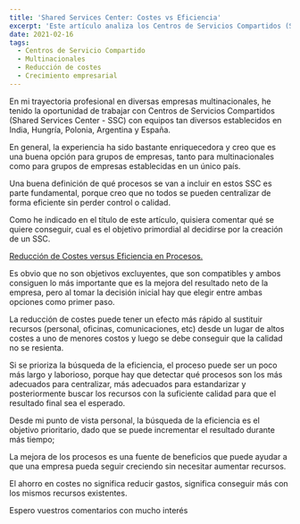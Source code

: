 ```yaml
---
title: 'Shared Services Center: Costes vs Eficiencia'
excerpt: 'Este artículo analiza los Centros de Servicios Compartidos (SSC) en multinacionales, destacando cómo definir procesos permite equilibrar reducción de costos y eficiencia. Se concluye que priorizar la eficiencia ofrece beneficios sostenibles, impulsando el crecimiento sin necesidad de más recursos.'
date: 2021-02-16
tags:
  - Centros de Servicio Compartido
  - Multinacionales
  - Reducción de costes
  - Crecimiento empresarial
---
```


En mi trayectoria profesional en diversas empresas multinacionales, he tenido la oportunidad de trabajar con Centros de Servicios Compartidos (Shared Services Center - SSC) con equipos tan diversos establecidos en India, Hungría, Polonia, Argentina y España.

En general, la experiencia ha sido bastante enriquecedora y creo que es una buena opción para grupos de empresas, tanto para multinacionales como para grupos de empresas establecidas en un único país.

Una buena definición de qué procesos se van a incluir en estos SSC es parte fundamental, porque creo que no todos se pueden centralizar de forma eficiente sin perder control o calidad.

Como he indicado en el título de este artículo, quisiera comentar qué se quiere conseguir, cual es el objetivo primordial al decidirse por la creación de un SSC.

<u>Reducción de Costes versus Eficiencia en Procesos.</u>

Es obvio que no son objetivos excluyentes, que son compatibles y ambos consiguen lo más importante que es la mejora del resultado neto de la empresa, pero al tomar la decisión inicial hay que elegir entre ambas opciones como primer paso.

La reducción de costes puede tener un efecto más rápido al sustituir recursos (personal, oficinas, comunicaciones, etc) desde un lugar de altos costes a uno de menores costos y luego se debe conseguir que la calidad no se resienta.

Si se prioriza la búsqueda de la eficiencia, el proceso puede ser un poco más largo y laborioso, porque hay que detectar qué procesos son los más adecuados para centralizar, más adecuados para estandarizar y posteriormente buscar los recursos con la suficiente calidad para que el resultado final sea el esperado.

Desde mi punto de vista personal, la búsqueda de la eficiencia es el objetivo prioritario, dado que se puede incrementar el resultado durante más tiempo;

La mejora de los procesos es una fuente de beneficios que puede ayudar a que una empresa pueda seguir creciendo sin necesitar aumentar recursos.

El ahorro en costes no significa reducir gastos, significa conseguir más con los mismos recursos existentes.

Espero vuestros comentarios con mucho interés
